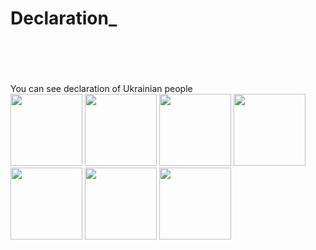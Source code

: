 # Declaration_<br><br><br>

You can see declaration of Ukrainian people<br>
<img src="Screenshot_2017-04-29-15-54-12%5B1%5D.png" width="115">
<img src="Screenshot_2017-04-29-15-55-10[1].png" width="115">
<img src="Screenshot_2017-04-29-15-55-04[1].png" width="115">
<img src="Screenshot_2017-04-29-15-54-56[1].png" width="115">
<img src="Screenshot_2017-04-29-15-54-42[1].png" width="115">
<img src="Screenshot_2017-04-29-15-54-32[1].png" width="115">
<img src="Screenshot_2017-04-29-15-54-25[1].png" width="115">
